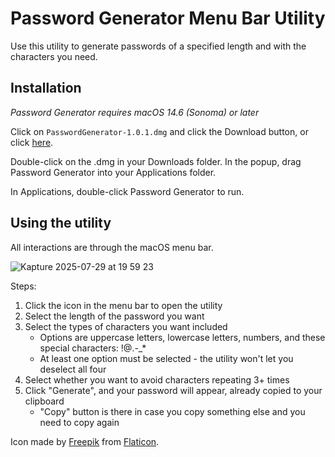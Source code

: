 # Password Generator Menu Bar Utility

Use this utility to generate passwords of a specified length and with the characters you need.

## Installation
*Password Generator requires macOS 14.6 (Sonoma) or later*

Click on `PasswordGenerator-1.0.1.dmg` and click the Download button, or click [here](https://github.com/zkornbluth/PasswordGenerator/releases/download/v1.0.1/PasswordGenerator-1.0.1.dmg).

Double-click on the .dmg in your Downloads folder. In the popup, drag Password Generator into your Applications folder.

In Applications, double-click Password Generator to run.

## Using the utility
All interactions are through the macOS menu bar.

![Kapture 2025-07-29 at 19 59 23](https://github.com/user-attachments/assets/e8ec861f-cf0f-451f-851f-43e5303c9a24)

Steps:
1. Click the icon in the menu bar to open the utility
2. Select the length of the password you want
3. Select the types of characters you want included
    - Options are uppercase letters, lowercase letters, numbers, and these special characters: !@.-_*
    - At least one option must be selected - the utility won't let you deselect all four
4. Select whether you want to avoid characters repeating 3+ times
5. Click "Generate", and your password will appear, already copied to your clipboard
    * "Copy" button is there in case you copy something else and you need to copy again

Icon made by [Freepik](https://www.flaticon.com/authors/freepik) from [Flaticon](https://www.flaticon.com/).
